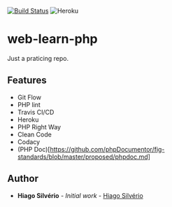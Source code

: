 [![Build Status](https://travis-ci.com/hiagosilverio/web-learn-php.svg?branch=master)](https://travis-ci.com/hiagosilverio/web-learn-php)
![Heroku](https://heroku-badge.herokuapp.com/?app=php-learn-website)
# web-learn-php
Just a praticing repo.

## Features
- Git Flow
- PHP lint
- Travis CI/CD
- Heroku
- PHP Right Way
- Clean Code
- Codacy 
- (PHP Doc)[https://github.com/phpDocumentor/fig-standards/blob/master/proposed/phpdoc.md]

## Author

*   **Hiago Silvério** - *Initial work* - [Hiago Silvério](https://github.com/hiagosilverio)

